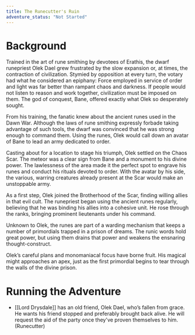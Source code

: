 ```yaml
---
title: The Runecutter's Ruin
adventure_status: "Not Started"
---
```


# Background
Trained in the art of rune smithing by devotees of Erathis, the dwarf runepriest Olek Dael grew frustrated by the slow expansion or, at times, the contraction of civilization. Stymied by opposition at every turn, the votary had what he considered an epiphany: Force employed in service of order and light was far better than rampant chaos and darkness. If people would not listen to reason and work together, civilization must be imposed on them. The god of conquest, Bane, offered exactly what Olek so desperately sought. 

From his training, the fanatic knew about the ancient runes used in the Dawn War. Although the laws of rune smithing expressly forbade taking advantage of such tools, the dwarf was convinced that he was strong enough to command them. Using the runes, Olek would call down an avatar of Bane to lead an army dedicated to order. 

Casting about for a location to stage his triumph, Olek settled on the Chaos Scar. The meteor was a clear sign from Bane and a monument to his divine power. The lawlessness of the area made it the perfect spot to engrave his runes and conduct his rituals devoted to order. With the avatar by his side, the various, warring creatures already present at the Scar would make an unstoppable army. 

As a first step, Olek joined the Brotherhood of the Scar, finding willing allies in that evil cult. The runepriest began using the ancient runes regularly, believing that he was binding his allies into a cohesive unit. He rose through the ranks, bringing prominent lieutenants under his command. 

Unknown to Olek, the runes are part of a warding mechanism that keeps a number of primordials trapped in a prison of dreams. The runic words hold great power, but using them drains that power and weakens the ensnaring thought-construct. 

Olek’s careful plans and monomaniacal focus have borne fruit. His magical might approaches an apex, just as the first primordial begins to tear through the walls of the divine prison.

# Running the Adventure
-  [[Lord Drysdale]] has an old friend, Olek Dael, who’s fallen from grace. He wants his friend stopped and preferably brought back alive. He will request the aid of the party once they've proven themselves to him. (Runecutter)